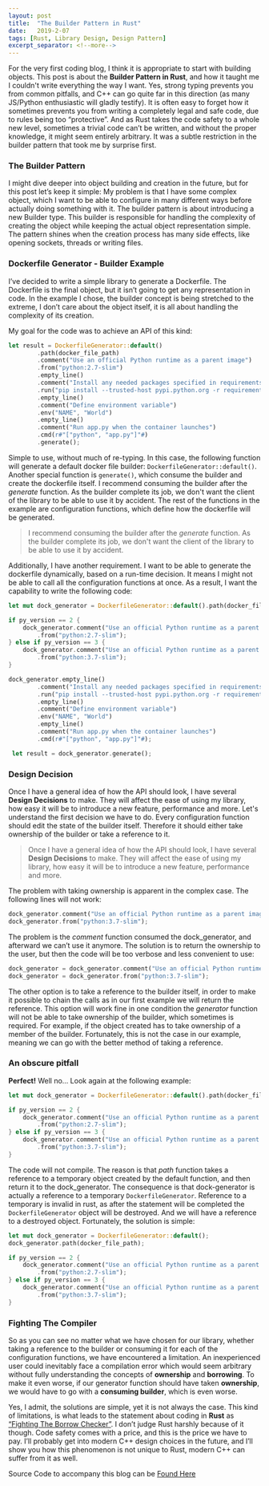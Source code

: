 ```yaml
---
layout: post
title:  "The Builder Pattern in Rust"
date:   2019-2-07
tags: [Rust, Library Design, Design Pattern]
excerpt_separator: <!--more-->
---
```

For the very first coding blog, I think it is appropriate to start with building objects. This post is about the **Builder Pattern in Rust**, and how it taught me I couldn't write everything the way I want. Yes, strong typing prevents you from common pitfalls, and C++ can go quite far in this direction (as many JS/Python enthusiastic will gladly testify). It is often easy to forget how it sometimes prevents you from writing a completely legal and safe code, due to rules being too “protective”. And as Rust takes the code safety to a whole new level, sometimes a trivial code can’t be written, and without the proper knowledge, it might seem entirely arbitrary. It was a subtle restriction in the builder pattern that took me by surprise first.

<!--more-->

### The Builder Pattern

I might dive deeper into object building and creation in the future, but for this post let’s keep it simple: My problem is that I have some complex object, which I want to be able to configure in many different ways before actually doing something with it. The builder pattern is about introducing a new Builder type. This builder is responsible for handling the complexity of creating the object while keeping the actual object representation simple. The pattern shines when the creation process has many side effects, like opening sockets, threads or writing files. 

### Dockerfile Generator - Builder Example

I’ve decided to write a simple library to generate a Dockerfile. The Dockerfile is the final object, but it isn’t going to get any representation in code. In the example I chose, the builder concept is being stretched to the extreme, I don’t care about the object itself, it is all about handling the complexity of its creation.

My goal for the code was to achieve an API of this kind:

```rust
let result = DockerfileGenerator::default()
        .path(docker_file_path)
        .comment("Use an official Python runtime as a parent image")
        .from("python:2.7-slim")
        .empty_line()
        .comment("Install any needed packages specified in requirements.txt")
        .run("pip install --trusted-host pypi.python.org -r requirements.txt")
        .empty_line()
        .comment("Define environment variable")
        .env("NAME", "World")
        .empty_line()
        .comment("Run app.py when the container launches")
        .cmd(r#"["python", "app.py"]"#)
        .generate();
```

Simple to use, without much of re-typing. In this case, the following function will generate a default docker file builder:  `DockerfileGenerator::default()`. Another special function is `generate()`, which consume the builder and create the dockerfile itself. I recommend consuming the builder after the *generate* function. As the builder complete its job, we don't want the client of the library to be able to use it by accident. The rest of the functions in the example are configuration functions, which define how the dockerfile will be generated.

> I recommend consuming the builder after the *generate* function. As the builder complete its job, we don't want the client of the library to be able to use it by accident.

Additionally, I have another requirement. I want to be able to generate the dockerfile dynamically, based on a run-time decision. It means I might not be able to call all the configuration functions at once. As a result, I want the capability to write the following code:

```rust
let mut dock_generator = DockerfileGenerator::default().path(docker_file_path);

if py_version == 2 {
    dock_generator.comment("Use an official Python runtime as a parent image")
        .from("python:2.7-slim");
} else if py_version == 3 {
    dock_generator.comment("Use an official Python runtime as a parent image")
        .from("python:3.7-slim");
}

dock_generator.empty_line()
        .comment("Install any needed packages specified in requirements.txt")
        .run("pip install --trusted-host pypi.python.org -r requirements.txt")
        .empty_line()
        .comment("Define environment variable")
        .env("NAME", "World")
        .empty_line()
        .comment("Run app.py when the container launches")
        .cmd(r#"["python", "app.py"]"#);

 let result = dock_generator.generate();
```

### Design Decision

Once I have a general idea of how the API should look, I have several **Design Decisions** to make. They will affect the ease of using my library, how easy it will be to introduce a new feature, performance and more. Let's understand the first decision we have to do. Every configuration function should edit the state of the builder itself. Therefore it should either take ownership of the builder or take a reference to it.

>Once I have a general idea of how the API should look, I have several **Design Decisions** to make. They will affect the ease of using my library, how easy it will be to introduce a new feature, performance and more.

The problem with taking ownership is apparent in the complex case. The following lines will not work:

```rust
dock_generator.comment("Use an official Python runtime as a parent image");
dock_generator.from("python:3.7-slim");
```

The problem is the *comment* function consumed the dock_generator, and afterward we can’t use it anymore. The solution is to return the ownership to the user, but then the code will be too verbose and less convenient to use: 

```rust
dock_generator = dock_generator.comment("Use an official Python runtime as a parent image");
dock_generator = dock_generator.from("python:3.7-slim");
```

The other option is to take a reference to the builder itself, in order to make it possible to chain the calls as in our first example we will return the reference. This option will work fine in one condition the *generator* function will not be able to take ownership of the builder, which sometimes is required. For example, if the object created has to take ownership of a member of the builder. Fortunately, this is not the case in our example, meaning we can go with the better method of taking a reference.

### An obscure pitfall

**Perfect!** Well no… Look again at the following example:

```rust
let mut dock_generator = DockerfileGenerator::default().path(docker_file_path);

if py_version == 2 {
    dock_generator.comment("Use an official Python runtime as a parent image")
        .from("python:2.7-slim");
} else if py_version == 3 {
    dock_generator.comment("Use an official Python runtime as a parent image")
        .from("python:3.7-slim");
}
```

The code will not compile. The reason is that *path* function takes a reference to a temporary object created by the default function, and then return it to the dock_generator. The consequence is that dock-generator is actually a reference to a temporary `DockerfileGenerator`. Reference to a temporary is invalid in rust, as after the statement will be completed the `DockerfileGenerator` object will be destroyed. And we will have a reference to a destroyed object. Fortunately, the solution is simple:

```rust
let mut dock_generator = DockerfileGenerator::default();
dock_generator.path(docker_file_path);

if py_version == 2 {
    dock_generator.comment("Use an official Python runtime as a parent image")
        .from("python:2.7-slim");
} else if py_version == 3 {
    dock_generator.comment("Use an official Python runtime as a parent image")
        .from("python:3.7-slim");
}
```

### Fighting The Compiler

So as you can see no matter what we have chosen for our library, whether taking a reference to the builder or consuming it for each of the configuration functions, we have encountered a limitation. An inexperienced user could inevitably face a compilation error which would seem arbitrary without fully understanding the concepts of **ownership** and **borrowing**. To make it even worse, if our generator function should have taken **ownership**, we would have to go with a **consuming builder**, which is even worse. 

Yes, I admit, the solutions are simple, yet it is not always the case. This kind of limitations, is what leads to the statement about coding in **Rust** as [“Fighting The Borrow Checker”](https://m-decoster.github.io/2017/01/16/fighting-borrowchk/ "Blog About Fighting the borrow checker"). I don’t judge Rust harshly because of it though. Code safety comes with a price, and this is the price we have to pay. I’ll probably get into modern C++ design choices in the future, and I’ll show you how this phenomenon is not unique to Rust, modern C++ can suffer from it as well.
 
Source Code to accompany this blog can be [Found Here](https://github.com/oribenshir/learning_rust/tree/master/docker_file_generator "Docker Generator Git Repository")
